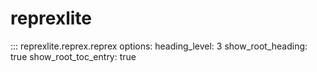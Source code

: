 # reprexlite

::: reprexlite.reprex.reprex
    options:
        heading_level: 3
        show_root_heading: true
        show_root_toc_entry: true

